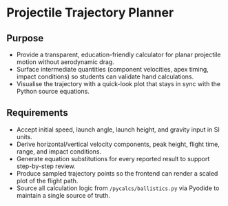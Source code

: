 # Projectile Trajectory Planner

## Purpose
- Provide a transparent, education-friendly calculator for planar projectile motion without aerodynamic drag.
- Surface intermediate quantities (component velocities, apex timing, impact conditions) so students can validate hand calculations.
- Visualise the trajectory with a quick-look plot that stays in sync with the Python source equations.

## Requirements
- Accept initial speed, launch angle, launch height, and gravity input in SI units.
- Derive horizontal/vertical velocity components, peak height, flight time, range, and impact conditions.
- Generate equation substitutions for every reported result to support step-by-step review.
- Produce sampled trajectory points so the frontend can render a scaled plot of the flight path.
- Source all calculation logic from `/pycalcs/ballistics.py` via Pyodide to maintain a single source of truth.
